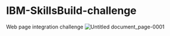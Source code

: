 # IBM-SkillsBuild-challenge
Web page integration challenge
![Untitled document_page-0001](https://user-images.githubusercontent.com/119835092/218297857-faaa358a-5a4f-469a-bf25-27316a28c327.jpg)

